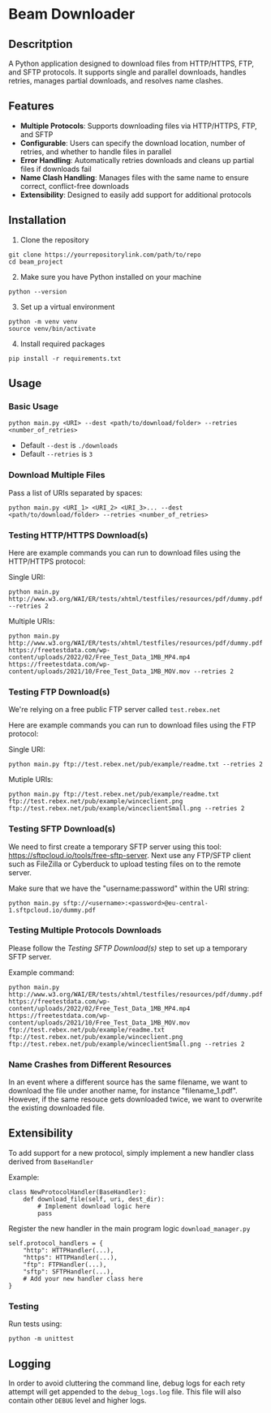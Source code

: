 # Beam Downloader

## Descritption

A Python application designed to download files from HTTP/HTTPS, FTP, and SFTP protocols. It supports single and parallel downloads, handles retries, manages partial downloads, and resolves name clashes.

## Features

- **Multiple Protocols**: Supports downloading files via HTTP/HTTPS, FTP, and SFTP
- **Configurable**: Users can specify the download location, number of retries, and whether to handle files in parallel
- **Error Handling**: Automatically retries downloads and cleans up partial files if downloads fail
- **Name Clash Handling**: Manages files with the same name to ensure correct, conflict-free downloads
- **Extensibility**: Designed to easily add support for additional protocols

## Installation

1. Clone the repository

```
git clone https://yourrepositorylink.com/path/to/repo
cd beam_project
```

2. Make sure you have Python installed on your machine

```
python --version
```

3. Set up a virtual environment

```
python -m venv venv
source venv/bin/activate
```

4. Install required packages

```
pip install -r requirements.txt
```

## Usage

### Basic Usage

```
python main.py <URI> --dest <path/to/download/folder> --retries <number_of_retries>
```

- Default `--dest` is `./downloads`
- Default `--retries` is `3`

### Download Multiple Files

Pass a list of URIs separated by spaces:

```
python main.py <URI_1> <URI_2> <URI_3>... --dest <path/to/download/folder> --retries <number_of_retries>
```

### Testing HTTP/HTTPS Download(s)

Here are example commands you can run to download files using the HTTP/HTTPS protocol:

Single URI:

```
python main.py http://www.w3.org/WAI/ER/tests/xhtml/testfiles/resources/pdf/dummy.pdf --retries 2
```

Multiple URIs:

```
python main.py http://www.w3.org/WAI/ER/tests/xhtml/testfiles/resources/pdf/dummy.pdf https://freetestdata.com/wp-content/uploads/2022/02/Free_Test_Data_1MB_MP4.mp4 https://freetestdata.com/wp-content/uploads/2021/10/Free_Test_Data_1MB_MOV.mov --retries 2
```

### Testing FTP Download(s)

We're relying on a free public FTP server called `test.rebex.net`

Here are example commands you can run to download files using the FTP protocol:

Single URI:

```
python main.py ftp://test.rebex.net/pub/example/readme.txt --retries 2
```

Mutiple URIs:

```
python main.py ftp://test.rebex.net/pub/example/readme.txt ftp://test.rebex.net/pub/example/winceclient.png ftp://test.rebex.net/pub/example/winceclientSmall.png --retries 2
```

### Testing SFTP Download(s)

We need to first create a temporary SFTP server using this tool: https://sftpcloud.io/tools/free-sftp-server. Next use any FTP/SFTP client such as FileZilla or Cyberduck to upload testing files on to the remote server.

Make sure that we have the "username:password" within the URI string:

```
python main.py sftp://<username>:<password>@eu-central-1.sftpcloud.io/dummy.pdf
```

### Testing Multiple Protocols Downloads

Please follow the _Testing SFTP Download(s)_ step to set up a temporary SFTP server.

Example command:

```
python main.py http://www.w3.org/WAI/ER/tests/xhtml/testfiles/resources/pdf/dummy.pdf https://freetestdata.com/wp-content/uploads/2022/02/Free_Test_Data_1MB_MP4.mp4 https://freetestdata.com/wp-content/uploads/2021/10/Free_Test_Data_1MB_MOV.mov ftp://test.rebex.net/pub/example/readme.txt ftp://test.rebex.net/pub/example/winceclient.png ftp://test.rebex.net/pub/example/winceclientSmall.png --retries 2
```

### Name Crashes from Different Resources

In an event where a different source has the same filename, we want to download the file under another name, for instance "filename_1.pdf". However, if the same resouce gets downloaded twice, we want to overwrite the existing downloaded file.

## Extensibility

To add support for a new protocol, simply implement a new handler class derived from `BaseHandler`

Example:

```
class NewProtocolHandler(BaseHandler):
    def download_file(self, uri, dest_dir):
        # Implement download logic here
        pass
```

Register the new handler in the main program logic `download_manager.py`

```
self.protocol_handlers = {
    "http": HTTPHandler(...),
    "https": HTTPHandler(...),
    "ftp": FTPHandler(...),
    "sftp": SFTPHandler(...),
    # Add your new handler class here
}
```

### Testing

Run tests using:

```
python -m unittest
```

## Logging

In order to avoid cluttering the command line, debug logs for each rety attempt will get appended to the `debug_logs.log` file. This file will also contain other `DEBUG` level and higher logs.
